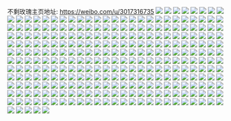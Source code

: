 不剩玫瑰主页地址: https://weibo.com/u/3017316735 
![](https://wx4.sinaimg.cn/mw2000/b3d8997fly1h9bcsa8pfej20ke0ocwgz.jpg) 
![](https://wx4.sinaimg.cn/mw2000/b3d8997fly1h9bcs7sl8zj22c0340u0z.jpg) 
![](https://wx4.sinaimg.cn/mw2000/b3d8997fly1h9610qe2iaj21o02801ky.jpg) 
![](https://wx4.sinaimg.cn/mw2000/b3d8997fly1h9610ur7qsj21o02801ky.jpg) 
![](https://wx4.sinaimg.cn/mw2000/b3d8997fly1h9610m62yej21o02804qq.jpg) 
![](https://wx4.sinaimg.cn/mw2000/b3d8997fly1h8tdfttawkj22c03407wk.jpg) 
![](https://wx4.sinaimg.cn/mw2000/b3d8997fly1h8tdfxx7tlj21o0280hdu.jpg) 
![](https://wx4.sinaimg.cn/mw2000/b3d8997fly1h8tdg1w0evj21o0280hdv.jpg) 
![](https://wx4.sinaimg.cn/mw2000/b3d8997fly1h8tdga6scnj22c0340x6q.jpg) 
![](https://wx4.sinaimg.cn/mw2000/b3d8997fly1h8tdfo5cb0j22c0340kjm.jpg) 
![](https://wx4.sinaimg.cn/mw2000/b3d8997fly1h8tdgc7ycnj21o0280kjl.jpg) 
![](https://wx4.sinaimg.cn/mw2000/b3d8997fly1h8tdgeerohj21o02804qp.jpg) 
![](https://wx4.sinaimg.cn/mw2000/b3d8997fly1h8tdg4logaj21o0280e82.jpg) 
![](https://wx4.sinaimg.cn/mw2000/b3d8997fly1h8tdgi9lgej21o0280u0x.jpg) 
![](https://wx4.sinaimg.cn/mw2000/b3d8997fly1h8tdgkqh8rj22c0340e81.jpg) 
![](https://wx4.sinaimg.cn/mw2000/b3d8997fly1h8tdgqdodoj22552zekjm.jpg) 
![](https://wx4.sinaimg.cn/mw2000/b3d8997fly1h8tdgtzt0zj22c0340b2a.jpg) 
![](https://wx4.sinaimg.cn/mw2000/b3d8997fly1h8tdgvqkarj22c0340npe.jpg) 
![](https://wx4.sinaimg.cn/mw2000/b3d8997fly1h6tmaglye7j20tp149tp8.jpg) 
![](https://wx4.sinaimg.cn/mw2000/b3d8997fly1h6tmaja1wuj20u3143h0s.jpg) 
![](https://wx4.sinaimg.cn/mw2000/b3d8997fly1h6tmakb1q9j20vc15sgoc.jpg) 
![](https://wx4.sinaimg.cn/mw2000/b3d8997fly1h6jd9ajcx2j22802yo7wj.jpg) 
![](https://wx4.sinaimg.cn/mw2000/b3d8997fly1h6eif3hxz6j22802y3b2d.jpg) 
![](https://wx4.sinaimg.cn/mw2000/b3d8997fly1h6eifys8e1j22802you0z.jpg) 
![](https://wx4.sinaimg.cn/mw2000/b3d8997fly1h6eigqx2zdj21o02804qq.jpg) 
![](https://wx4.sinaimg.cn/mw2000/b3d8997fly1h6eihgfnvpj228030jkjo.jpg) 
![](https://wx4.sinaimg.cn/mw2000/b3d8997fly1h5nzntz1ibj20u01407b3.jpg) 
![](https://wx4.sinaimg.cn/mw2000/b3d8997fly1h5eqf6fgn0j22802yo4qr.jpg) 
![](https://wx4.sinaimg.cn/mw2000/b3d8997fly1h5eqfb3rfij21o0280u0y.jpg) 
![](https://wx4.sinaimg.cn/mw2000/b3d8997fly1h4lu2rx7jrj21o0280e82.jpg) 
![](https://wx4.sinaimg.cn/mw2000/b3d8997fly1h4lu2t615kj21o02807wi.jpg) 
![](https://wx4.sinaimg.cn/mw2000/b3d8997fly1h4lu2xlz7sj22c0340b2a.jpg) 
![](https://wx4.sinaimg.cn/mw2000/b3d8997fly1h3mydkiw9oj21o0280kjl.jpg) 
![](https://wx4.sinaimg.cn/mw2000/b3d8997fly1h3djjiiobwj21o02801ky.jpg) 
![](https://wx4.sinaimg.cn/mw2000/b3d8997fly1h3djjje2cyj20uu1ftqd0.jpg) 
![](https://wx4.sinaimg.cn/mw2000/b3d8997fly1h3djjf4g4pj20uw1jgdq3.jpg) 
![](https://wx4.sinaimg.cn/mw2000/b3d8997fly1h2odqgusjgj20wh12wtev.jpg) 
![](https://wx4.sinaimg.cn/mw2000/b3d8997fly1h2jq80qvflj21j725tb29.jpg) 
![](https://wx4.sinaimg.cn/mw2000/b3d8997fly1h2jq824akuj21i921z1ig.jpg) 
![](https://wx4.sinaimg.cn/mw2000/b3d8997fly1h25z3nqcb2j20vc15sdqp.jpg) 
![](https://wx4.sinaimg.cn/mw2000/b3d8997fly1h25z3o8uqgj21o0280npd.jpg) 
![](https://wx4.sinaimg.cn/mw2000/b3d8997fly1h25z3pfn0kj22b9340npf.jpg) 
![](https://wx4.sinaimg.cn/mw2000/b3d8997fly1h25z3qb86tj22b3340x6p.jpg) 
![](https://wx4.sinaimg.cn/mw2000/b3d8997fly1h25z3r5ehdj22bb340u0x.jpg) 
![](https://wx4.sinaimg.cn/mw2000/b3d8997fly1h23m8akef2j20wi1ycn9v.jpg) 
![](https://wx4.sinaimg.cn/mw2000/b3d8997fly1h23m8j5bxnj20wi1yc4qp.jpg) 
![](https://wx4.sinaimg.cn/mw2000/b3d8997fly1h23m83p61cj20tn0tijxy.jpg) 
![](https://wx4.sinaimg.cn/mw2000/b3d8997fly1h005nup189j20ku0rsgu2.jpg) 
![](https://wx4.sinaimg.cn/mw2000/b3d8997fly1gzeac08rxfj21o0280npd.jpg) 
![](https://wx4.sinaimg.cn/mw2000/b3d8997fly1gzeac5134sj21o0280hdt.jpg) 
![](https://wx4.sinaimg.cn/mw2000/b3d8997fly1gy0t9mc3vbj21o02804qp.jpg) 
![](https://wx4.sinaimg.cn/mw2000/b3d8997fly1gy0t9nuzbsj21o0280000.jpg) 
![](https://wx4.sinaimg.cn/mw2000/b3d8997fly1gxrguj52hrj20vc15snck.jpg) 
![](https://wx4.sinaimg.cn/mw2000/b3d8997fly1gxrguipaoyj20vc15s4bx.jpg) 
![](https://wx4.sinaimg.cn/mw2000/b3d8997fly1gxrgujl296j20pu0yiqdn.jpg) 
![](https://wx4.sinaimg.cn/mw2000/b3d8997fly1gxrguked5qj21w02iob2a.jpg) 
![](https://wx4.sinaimg.cn/mw2000/b3d8997fly1gxrgulcq1tj20zg1bagxf.jpg) 
![](https://wx4.sinaimg.cn/mw2000/b3d8997fly1gwrs7gk6zhj21o02804nl.jpg) 
![](https://wx4.sinaimg.cn/mw2000/b3d8997fly1gwrs7ibuokj23402c0u0z.jpg) 
![](https://wx4.sinaimg.cn/mw2000/b3d8997fly1gw6uec15wpj22c0340kjn.jpg) 
![](https://wx4.sinaimg.cn/mw2000/b3d8997fly1gw6ue9vjjcj22c03407wk.jpg) 
![](https://wx4.sinaimg.cn/mw2000/b3d8997fly1gvuxf5q6moj22c0340qv5.jpg) 
![](https://wx4.sinaimg.cn/mw2000/003iclUXly1gv87h3q9vkj61o02804qp02.jpg) 
![](https://wx4.sinaimg.cn/mw2000/003iclUXly1gv87h2lw1zj61tt2iou0x02.jpg) 
![](https://wx4.sinaimg.cn/mw2000/003iclUXly1guwvd75dhhj62c0340npe02.jpg) 
![](https://wx4.sinaimg.cn/mw2000/003iclUXly1guwvd9hqe9j60v91vo1ky02.jpg) 
![](https://wx4.sinaimg.cn/mw2000/003iclUXly1gu3vp9er5tj61o02801kx02.jpg) 
![](https://wx4.sinaimg.cn/mw2000/b3d8997fly1gtthk795j0j22c0340u0y.jpg) 
![](https://wx4.sinaimg.cn/mw2000/b3d8997fly1gs6c8hjzooj20v91phthb.jpg) 
![](https://wx4.sinaimg.cn/mw2000/b3d8997fly1grybzx90qdj20uf0xbjsn.jpg) 
![](https://wx4.sinaimg.cn/mw2000/b3d8997fly1grybzxjhxbj20tz0ujju1.jpg) 
![](https://wx4.sinaimg.cn/mw2000/b3d8997fly1grybzxuxv4j20v9162grx.jpg) 
![](https://wx4.sinaimg.cn/mw2000/b3d8997fly1grybzwka7lj22292zlhdu.jpg) 
![](https://wx4.sinaimg.cn/mw2000/b3d8997fly1gro085ibjej23402c04qp.jpg) 
![](https://wx4.sinaimg.cn/mw2000/b3d8997fly1gro087rn6bj23402c0b29.jpg) 
![](https://wx4.sinaimg.cn/mw2000/b3d8997fly1gro08am5qmj23402c0x6p.jpg) 
![](https://wx4.sinaimg.cn/mw2000/b3d8997fly1gro08bytf8j22c02c0qt4.jpg) 
![](https://wx4.sinaimg.cn/mw2000/b3d8997fly1grdl5ga9ypj21o0280e81.jpg) 
![](https://wx4.sinaimg.cn/mw2000/b3d8997fly1grdl5hby39j21o0280b29.jpg) 
![](https://wx4.sinaimg.cn/mw2000/b3d8997fly1grdl67e9xmj22c0340kjm.jpg) 
![](https://wx4.sinaimg.cn/mw2000/b3d8997fly1gqd1oulqu7j21o0280b29.jpg) 
![](https://wx4.sinaimg.cn/mw2000/b3d8997fly1gqd1ovnnh7j22c0340e81.jpg) 
![](https://wx4.sinaimg.cn/mw2000/b3d8997fly1gqd1osuxelj23402c04ks.jpg) 
![](https://wx4.sinaimg.cn/mw2000/b3d8997fly1gqa5b9v8rrj23402c0x54.jpg) 
![](https://wx4.sinaimg.cn/mw2000/b3d8997fly1gqa5bbyqkfj23402c01cx.jpg) 
![](https://wx4.sinaimg.cn/mw2000/b3d8997fly1gpdtzxujyxj21o0280npd.jpg) 
![](https://wx4.sinaimg.cn/mw2000/b3d8997fly1gpdu0bxbkpj23402c01kx.jpg) 
![](https://wx4.sinaimg.cn/mw2000/b3d8997fly1gorszxpxewj21sc2dse82.jpg) 
![](https://wx4.sinaimg.cn/mw2000/b3d8997fly1gorszzbr2qj21o0280kjl.jpg) 
![](https://wx4.sinaimg.cn/mw2000/b3d8997fly1gort02d2hjj22c0340qv6.jpg) 
![](https://wx4.sinaimg.cn/mw2000/b3d8997fly1go5xb04ordj21o0280hdt.jpg) 
![](https://wx4.sinaimg.cn/mw2000/b3d8997fly1go5xb5rtjaj22c0340hdu.jpg) 
![](https://wx4.sinaimg.cn/mw2000/b3d8997fly1go5xb9hgy9j22c0340u0x.jpg) 
![](https://wx4.sinaimg.cn/mw2000/b3d8997fly1go5xbd7ohuj22c0340x6p.jpg) 
![](https://wx4.sinaimg.cn/mw2000/b3d8997fly1gnlteyf3yfj22c0340x6p.jpg) 
![](https://wx4.sinaimg.cn/mw2000/b3d8997fly1gni9czy9ypj22c0340npd.jpg) 
![](https://wx4.sinaimg.cn/mw2000/b3d8997fly1gncy4ny98xj22c02c0x6p.jpg) 
![](https://wx4.sinaimg.cn/mw2000/b3d8997fly1gncy4uklb7j20u0140qf5.jpg) 
![](https://wx4.sinaimg.cn/mw2000/b3d8997fly1gmvk3z92hoj22c0340qv6.jpg) 
![](https://wx4.sinaimg.cn/mw2000/b3d8997fly1gmvk40t617j22c0340kjm.jpg) 
![](https://wx4.sinaimg.cn/mw2000/b3d8997fly1gmvk42dyv4j22c0340hdv.jpg) 
![](https://wx4.sinaimg.cn/mw2000/b3d8997fly1gmvk43pkboj22c03407wi.jpg) 
![](https://wx4.sinaimg.cn/mw2000/b3d8997fly1gmvk44u8rmj21o02yox6p.jpg) 
![](https://wx4.sinaimg.cn/mw2000/b3d8997fly1gmvk46a98nj22c03401kz.jpg) 
![](https://wx4.sinaimg.cn/mw2000/b3d8997fly1gmvk47wew7j22c0340qv6.jpg) 
![](https://wx4.sinaimg.cn/mw2000/b3d8997fly1gmvk49y8orj23402c01kz.jpg) 
![](https://wx4.sinaimg.cn/mw2000/b3d8997fly1gmvk4bhn85j22c0340npe.jpg) 
![](https://wx4.sinaimg.cn/mw2000/b3d8997fly1gmvk4cxadxj22c02o2e82.jpg) 
![](https://wx4.sinaimg.cn/mw2000/b3d8997fly1gm510xz7w1j22c0340kjm.jpg) 
![](https://wx4.sinaimg.cn/mw2000/b3d8997fly1gm510zovkfj22c02c01ky.jpg) 
![](https://wx4.sinaimg.cn/mw2000/b3d8997fly1gm51120t19j22c0340u0z.jpg) 
![](https://wx4.sinaimg.cn/mw2000/b3d8997fly1gm5114im81j22c03407wk.jpg) 
![](https://wx4.sinaimg.cn/mw2000/b3d8997fly1gm5116u9u5j23402c01l0.jpg) 
![](https://wx4.sinaimg.cn/mw2000/b3d8997fly1gm5118o7bxj22c0340b2b.jpg) 
![](https://wx4.sinaimg.cn/mw2000/b3d8997fly1gm5119z88pj22c0340hdu.jpg) 
![](https://wx4.sinaimg.cn/mw2000/b3d8997fly1gm511bigjej22c0340npe.jpg) 
![](https://wx4.sinaimg.cn/mw2000/b3d8997fly1gm511d49glj22c0340u0z.jpg) 
![](https://wx4.sinaimg.cn/mw2000/b3d8997fly1gm511e5v0xj20qs0ijn2w.jpg) 
![](https://wx4.sinaimg.cn/mw2000/b3d8997fly1glrakp2aekj22c0340npf.jpg) 
![](https://wx4.sinaimg.cn/mw2000/b3d8997fly1glraks26xcj22c0340b2b.jpg) 
![](https://wx4.sinaimg.cn/mw2000/b3d8997fly1glrakuttlqj23402c0hdv.jpg) 
![](https://wx4.sinaimg.cn/mw2000/b3d8997fly1glrakxtbjkj23402c0e83.jpg) 
![](https://wx4.sinaimg.cn/mw2000/b3d8997fly1glral1fu6yj22c02tdu0y.jpg) 
![](https://wx4.sinaimg.cn/mw2000/b3d8997fly1glral3676fj22c0340kjl.jpg) 
![](https://wx4.sinaimg.cn/mw2000/b3d8997fly1gl7dqz40w5j23402c0npf.jpg) 
![](https://wx4.sinaimg.cn/mw2000/b3d8997fly1gl7dr0d4tsj22c0340e82.jpg) 
![](https://wx4.sinaimg.cn/mw2000/b3d8997fly1gl7dr2ktsbj23402c04qr.jpg) 
![](https://wx4.sinaimg.cn/mw2000/b3d8997fly1gl7dr5zqdrj22c0340x6r.jpg) 
![](https://wx4.sinaimg.cn/mw2000/b3d8997fly1gl7drcevcuj20k00zk7fm.jpg) 
![](https://wx4.sinaimg.cn/mw2000/b3d8997fly1gl7dr863q8j22c0340kjn.jpg) 
![](https://wx4.sinaimg.cn/mw2000/b3d8997fly1gl7dr9uficj23402c07wj.jpg) 
![](https://wx4.sinaimg.cn/mw2000/b3d8997fly1gl7drbo8vlj22aq2o2u0y.jpg) 
![](https://wx4.sinaimg.cn/mw2000/b3d8997fly1gl7dqwzvtyj22c03401kz.jpg) 
![](https://wx4.sinaimg.cn/mw2000/b3d8997fly1gkq85q05n5j21sc2ds1ky.jpg) 
![](https://wx4.sinaimg.cn/mw2000/b3d8997fly1gkq85sd6ptj22c0340npf.jpg) 
![](https://wx4.sinaimg.cn/mw2000/b3d8997fly1gkq85uoiiij22c0340x6r.jpg) 
![](https://wx4.sinaimg.cn/mw2000/b3d8997fly1gkq85wqw84j22c03401kz.jpg) 
![](https://wx4.sinaimg.cn/mw2000/b3d8997fly1gkq85y7lzlj21f02iokjm.jpg) 
![](https://wx4.sinaimg.cn/mw2000/b3d8997fly1gkq85z8lnuj22c0340b2a.jpg) 
![](https://wx4.sinaimg.cn/mw2000/b3d8997fly1gkq860yj8jj23402c0u0z.jpg) 
![](https://wx4.sinaimg.cn/mw2000/b3d8997fly1gkq862mog9j22c0340hdv.jpg) 
![](https://wx4.sinaimg.cn/mw2000/b3d8997fly1gkq8641q8mj22c02c0hdt.jpg) 
![](https://wx4.sinaimg.cn/mw2000/b3d8997fly1gjbjgdgte6j22c02c0x6p.jpg) 
![](https://wx4.sinaimg.cn/mw2000/b3d8997fly1gj8icbl1xyj21ei2iohdt.jpg) 
![](https://wx4.sinaimg.cn/mw2000/b3d8997fly1gj8icd64bqj21iw2iokjm.jpg) 
![](https://wx4.sinaimg.cn/mw2000/b3d8997fly1gj8icatqawj2296299u0z.jpg) 
![](https://wx4.sinaimg.cn/mw2000/b3d8997fly1gj8icdzlvcj21f02iohdu.jpg) 
![](https://wx4.sinaimg.cn/mw2000/b3d8997fly1gj8icf99g7j21f02iohdu.jpg) 
![](https://wx4.sinaimg.cn/mw2000/b3d8997fly1gj8icfqnu9j20u0140wqm.jpg) 
![](https://wx4.sinaimg.cn/mw2000/b3d8997fly1gj8icfzgqzj20u014014p.jpg) 
![](https://wx4.sinaimg.cn/mw2000/b3d8997fly1gixgqpu6eaj22c0340npd.jpg) 
![](https://wx4.sinaimg.cn/mw2000/b3d8997fly1gixgq3apoyj22c02qxe81.jpg) 
![](https://wx4.sinaimg.cn/mw2000/b3d8997fly1gixgq57mtuj21f02iox6p.jpg) 
![](https://wx4.sinaimg.cn/mw2000/b3d8997fly1gixgq87apmj23402c0npf.jpg) 
![](https://wx4.sinaimg.cn/mw2000/b3d8997fly1gixgqc1uimj22c0340u0y.jpg) 
![](https://wx4.sinaimg.cn/mw2000/b3d8997fly1gixgqlgdztj21f02ioqv5.jpg) 
![](https://wx4.sinaimg.cn/mw2000/b3d8997fly1gixgsrqm4hj22c02c0e81.jpg) 
![](https://wx4.sinaimg.cn/mw2000/b3d8997fly1gixgqdxqkxj21ei2ioqv5.jpg) 
![](https://wx4.sinaimg.cn/mw2000/b3d8997fly1gixgsp3mtej22c0340qv6.jpg) 
![](https://wx4.sinaimg.cn/mw2000/b3d8997fly1gixgqimwamj23402c0b29.jpg) 
![](https://wx4.sinaimg.cn/mw2000/b3d8997fly1gixgqsue50j22c0340e83.jpg) 
![](https://wx4.sinaimg.cn/mw2000/b3d8997fly1gixgqh9rusj21w02jk7wh.jpg) 
![](https://wx4.sinaimg.cn/mw2000/b3d8997fly1gixgqfu4wvj23402c04qq.jpg) 
![](https://wx4.sinaimg.cn/mw2000/b3d8997fly1gixgqwbgukj23402c0e82.jpg) 
![](https://wx4.sinaimg.cn/mw2000/b3d8997fly1giwbdj4y12j21f02ioe82.jpg) 
![](https://wx4.sinaimg.cn/mw2000/b3d8997fly1giwbdn84dqj23402c0b2a.jpg) 
![](https://wx4.sinaimg.cn/mw2000/b3d8997fly1giwbdrli3qj22c0340b2b.jpg) 
![](https://wx4.sinaimg.cn/mw2000/b3d8997fly1giwbdg50nkj23402c0e82.jpg) 
![](https://wx4.sinaimg.cn/mw2000/b3d8997fly1giwbdyi8m0j21w02k4x6q.jpg) 
![](https://wx4.sinaimg.cn/mw2000/b3d8997fly1giwbe0zpi9j23402c0kjl.jpg) 
![](https://wx4.sinaimg.cn/mw2000/b3d8997fly1gikl62pmn8j22c03401ky.jpg) 
![](https://wx4.sinaimg.cn/mw2000/b3d8997fly1gig9z1ctdpj22c027i7wi.jpg) 
![](https://wx4.sinaimg.cn/mw2000/b3d8997fly1gig9z2iyzvj21f02iox6p.jpg) 
![](https://wx4.sinaimg.cn/mw2000/b3d8997fly1gig9yytvyvj23402c0b29.jpg) 
![](https://wx4.sinaimg.cn/mw2000/b3d8997fly1giblhpa5j0j23402c0npe.jpg) 
![](https://wx4.sinaimg.cn/mw2000/b3d8997fly1giblhr13dfj22io1w0x6p.jpg) 
![](https://wx4.sinaimg.cn/mw2000/b3d8997fly1ghxorz7at0j21o02804qq.jpg) 
![](https://wx4.sinaimg.cn/mw2000/b3d8997fly1gh3k8s1prjj23402c0x6p.jpg) 
![](https://wx4.sinaimg.cn/mw2000/b3d8997fly1gh2fqwktryj21f02iou0x.jpg) 
![](https://wx4.sinaimg.cn/mw2000/b3d8997fly1gh2fqx7jmtj21fc25a7wh.jpg) 
![](https://wx4.sinaimg.cn/mw2000/b3d8997fly1gh2fqvm937j21o0280b29.jpg) 
![](https://wx4.sinaimg.cn/mw2000/b3d8997fly1ggs2yri619j21f02ionpe.jpg) 
![](https://wx4.sinaimg.cn/mw2000/b3d8997fly1ggs2ym4uzuj21f02iox6p.jpg) 
![](https://wx4.sinaimg.cn/mw2000/b3d8997fly1ggfi1s2sfgj21o0280x6p.jpg) 
![](https://wx4.sinaimg.cn/mw2000/b3d8997fly1ggfi1v2sdlj22c0340e82.jpg) 
![](https://wx4.sinaimg.cn/mw2000/b3d8997fly1ggfi1ymmvjj22c0340b2b.jpg) 
![](https://wx4.sinaimg.cn/mw2000/b3d8997fly1ggcu5n8ezxj22c02c0x6p.jpg) 
![](https://wx4.sinaimg.cn/mw2000/b3d8997fly1ggcu5o9utfj23402c0u0x.jpg) 
![](https://wx4.sinaimg.cn/mw2000/b3d8997fly1gg663bioznj22c02c0x6q.jpg) 
![](https://wx4.sinaimg.cn/mw2000/b3d8997fly1gg6639o0i4j21w02jchdu.jpg) 
![](https://wx4.sinaimg.cn/mw2000/b3d8997fly1gfz2ccf6qej23402c0e81.jpg) 
![](https://wx4.sinaimg.cn/mw2000/b3d8997fly1gfz2cfd3r0j22c0340b2a.jpg) 
![](https://wx4.sinaimg.cn/mw2000/b3d8997fly1gfz2cgou8sj23402c0e81.jpg) 
![](https://wx4.sinaimg.cn/mw2000/b3d8997fly1gfz2cj1qucj22c02mvu0x.jpg) 
![](https://wx4.sinaimg.cn/mw2000/b3d8997fly1gfz2cmnh4gj23402c0e82.jpg) 
![](https://wx4.sinaimg.cn/mw2000/b3d8997fly1gfz2cow8esj22c03404qr.jpg) 
![](https://wx4.sinaimg.cn/mw2000/b3d8997fly1gfz2cqsa7kj22io1w0kjm.jpg) 
![](https://wx4.sinaimg.cn/mw2000/b3d8997fly1gfz2csxrc3j22c0340hdu.jpg) 
![](https://wx4.sinaimg.cn/mw2000/b3d8997fly1gfz2gnhbhgj22c0340kjm.jpg) 
![](https://wx4.sinaimg.cn/mw2000/b3d8997fly1gfuhkw8avij22801o0e81.jpg) 
![](https://wx4.sinaimg.cn/mw2000/b3d8997fly1gfuhkvjvukj21o0280x6p.jpg) 
![](https://wx4.sinaimg.cn/mw2000/b3d8997fly1gfuhkwxuplj23402c04qp.jpg) 
![](https://wx4.sinaimg.cn/mw2000/b3d8997fly1gdb0p5rqxjj21o0280e81.jpg) 
![](https://wx4.sinaimg.cn/mw2000/b3d8997fly1gdb0p7hhqvj21o0280x6q.jpg) 
![](https://wx4.sinaimg.cn/mw2000/b3d8997fly1gdb0p995fbj22c02c07wj.jpg) 
![](https://wx4.sinaimg.cn/mw2000/b3d8997fly1gdb0pjgvnzj22c02c0npe.jpg) 
![](https://wx4.sinaimg.cn/mw2000/b3d8997fly1gdb0pabxqnj22c02c0u0x.jpg) 
![](https://wx4.sinaimg.cn/mw2000/b3d8997fly1gdb0pew59wj21w02iou0y.jpg) 
![](https://wx4.sinaimg.cn/mw2000/b3d8997fly1gdb0ph4qgtj21w02ioqv6.jpg) 
![](https://wx4.sinaimg.cn/mw2000/b3d8997fly1gdb0p53nmnj20k00qowk7.jpg) 
![](https://wx4.sinaimg.cn/mw2000/b3d8997fly1gdb0pcpojrj21o0280b2a.jpg) 
![](https://wx4.sinaimg.cn/mw2000/b3d8997fly1gcp077ka2aj20v91vo1kx.jpg) 
![](https://wx4.sinaimg.cn/mw2000/b3d8997fly1gblukm3kj6j21o0280qv5.jpg) 
![](https://wx4.sinaimg.cn/mw2000/b3d8997fly1gblukni7jej21o0280kjl.jpg) 
![](https://wx4.sinaimg.cn/mw2000/b3d8997fly1gblukoxag0j21o0280qv5.jpg) 
![](https://wx4.sinaimg.cn/mw2000/b3d8997fly1gblul3mcbcj22c03401kz.jpg) 
![](https://wx4.sinaimg.cn/mw2000/b3d8997fly1gblul6z811j22c02c0kjm.jpg) 
![](https://wx4.sinaimg.cn/mw2000/b3d8997fly1gblul0guiaj23402c01kz.jpg) 
![](https://wx4.sinaimg.cn/mw2000/b3d8997fly1gblukjupi4j22c02c0u0x.jpg) 
![](https://wx4.sinaimg.cn/mw2000/b3d8997fly1gblul870r4j22692697wh.jpg) 
![](https://wx4.sinaimg.cn/mw2000/b3d8997fly1gb12k9y3f4j22801o0e81.jpg) 
![](https://wx4.sinaimg.cn/mw2000/b3d8997fly1garw9ixheqj20v90h0n12.jpg) 
![](https://wx4.sinaimg.cn/mw2000/b3d8997fly1ga7qdtrpwxj22c02c0dt5.jpg) 
![](https://wx4.sinaimg.cn/mw2000/b3d8997fly1g9e1m14g8oj21o0280qv5.jpg) 
![](https://wx4.sinaimg.cn/mw2000/b3d8997fly1g9e1m2vrs9j21o0280azp.jpg) 
![](https://wx4.sinaimg.cn/mw2000/b3d8997fly1g9e1ly2xb6j22c02c0u0x.jpg) 
![](https://wx4.sinaimg.cn/mw2000/b3d8997fly1g9e1m3ghsrj20u0140grh.jpg) 
![](https://wx4.sinaimg.cn/mw2000/b3d8997fly1g8vlrv746cj21o029ex6q.jpg) 
![](https://wx4.sinaimg.cn/mw2000/b3d8997fly1g8vlrsb0c1j21o0280b2b.jpg) 
![](https://wx4.sinaimg.cn/mw2000/b3d8997fly1g8vlrxdopaj21o02804qr.jpg) 
![](https://wx4.sinaimg.cn/mw2000/b3d8997fly1g7urettjpxj22c02c0kjl.jpg) 
![](https://wx4.sinaimg.cn/mw2000/b3d8997fly1g7urhl2ctrj22c02c0npe.jpg) 
![](https://wx4.sinaimg.cn/mw2000/b3d8997fly1g7ov45mdv8j21w02iou0y.jpg) 
![](https://wx4.sinaimg.cn/mw2000/b3d8997fly1g7ov4422dwj21w02iou0y.jpg) 
![](https://wx4.sinaimg.cn/mw2000/b3d8997fly1g7ov4635xij20up1f7476.jpg) 
![](https://wx4.sinaimg.cn/mw2000/b3d8997fly1g7ov46hsshj20v91l6thw.jpg) 
![](https://wx4.sinaimg.cn/mw2000/b3d8997fly1g777ku03w2j21vo0v9hdx.jpg) 
![](https://wx4.sinaimg.cn/mw2000/b3d8997fly1g777kwglipj21vo0v9e86.jpg) 
![](https://wx4.sinaimg.cn/mw2000/b3d8997fly1g6or8zbk63j21lh1v9b29.jpg) 
![](https://wx4.sinaimg.cn/mw2000/b3d8997fly1g6or903ngqj212t1w7hbk.jpg) 
![](https://wx4.sinaimg.cn/mw2000/b3d8997fly1g6or8ycyztj213g1rrx30.jpg) 
![](https://wx4.sinaimg.cn/mw2000/b3d8997fly1g6nqq2tm2vj21400u0qi6.jpg) 
![](https://wx4.sinaimg.cn/mw2000/b3d8997fly1g6nqq1yw4sj20u014gdun.jpg) 
![](https://wx4.sinaimg.cn/mw2000/b3d8997fly1g6nqq4num8j20rs2ca7wh.jpg) 
![](https://wx4.sinaimg.cn/mw2000/b3d8997fly1g6nu0w8bj3j20u0140guw.jpg) 
![](https://wx4.sinaimg.cn/mw2000/b3d8997fly1g66e44tmcsj20u00u0ahb.jpg) 
![](https://wx4.sinaimg.cn/mw2000/b3d8997fly1g66e4713hjj20u0141tnh.jpg) 
![](https://wx4.sinaimg.cn/mw2000/b3d8997fgy1g57h70jd5qj21180u0ds4.jpg) 
![](https://wx4.sinaimg.cn/mw2000/b3d8997fgy1g57h71bqnsj210x0u04ae.jpg) 
![](https://wx4.sinaimg.cn/mw2000/b3d8997fgy1g57h71z8wkj20u013x12q.jpg) 
![](https://wx4.sinaimg.cn/mw2000/b3d8997fgy1g57h6zbwjtj21400u00zu.jpg) 
![](https://wx4.sinaimg.cn/mw2000/b3d8997fgy1g57h72rvwgj20u110x481.jpg) 
![](https://wx4.sinaimg.cn/mw2000/b3d8997fgy1g57h73wbxkj21400u0n7i.jpg) 
![](https://wx4.sinaimg.cn/mw2000/b3d8997fgy1g57h74sur5j21400u0amb.jpg) 
![](https://wx4.sinaimg.cn/mw2000/b3d8997fgy1g57h75jjo6j21400u0wnu.jpg) 
![](https://wx4.sinaimg.cn/mw2000/b3d8997fgy1g57h76ac0jj21400u0tkn.jpg) 
![](https://wx4.sinaimg.cn/mw2000/b3d8997fgy1g572to0930j20u0140dtu.jpg) 
![](https://wx4.sinaimg.cn/mw2000/b3d8997fgy1g572toy1doj20u0140485.jpg) 
![](https://wx4.sinaimg.cn/mw2000/b3d8997fgy1g572tq03kkj20u016w7hx.jpg) 
![](https://wx4.sinaimg.cn/mw2000/b3d8997fgy1g572tr1ayoj20u0140nh0.jpg) 
![](https://wx4.sinaimg.cn/mw2000/b3d8997fgy1g572ts4gqkj20u0140h4e.jpg) 
![](https://wx4.sinaimg.cn/mw2000/b3d8997fgy1g572tt4l0xj21400u0guq.jpg) 
![](https://wx4.sinaimg.cn/mw2000/b3d8997fgy1g572txf90lj21400u07co.jpg) 
![](https://wx4.sinaimg.cn/mw2000/b3d8997fgy1g572u7yoo4j21400u0tfk.jpg) 
![](https://wx4.sinaimg.cn/mw2000/b3d8997fgy1g572u8zgeqj21400u0q8x.jpg) 
![](https://wx4.sinaimg.cn/mw2000/b3d8997fgy1g56h7em6qmj20u0140k1p.jpg) 
![](https://wx4.sinaimg.cn/mw2000/b3d8997fgy1g56h7fho00j21400u049x.jpg) 
![](https://wx4.sinaimg.cn/mw2000/b3d8997fgy1g56h7g043xj20u00u0dn9.jpg) 
![](https://wx4.sinaimg.cn/mw2000/b3d8997fgy1g56h7dv5yuj21400u0tis.jpg) 
![](https://wx4.sinaimg.cn/mw2000/b3d8997fgy1g56h7gkmsuj21400u0ahu.jpg) 
![](https://wx4.sinaimg.cn/mw2000/b3d8997fgy1g56h7h4kovj21400u0dm0.jpg) 
![](https://wx4.sinaimg.cn/mw2000/b3d8997fgy1g56h7i895qj21400u07k7.jpg) 
![](https://wx4.sinaimg.cn/mw2000/b3d8997fgy1g56h7j0uogj21400u0n87.jpg) 
![](https://wx4.sinaimg.cn/mw2000/b3d8997fgy1g56h7jqxbdj21400u00y5.jpg) 
![](https://wx4.sinaimg.cn/mw2000/b3d8997fgy1g56h4bpwtlj20u0140tly.jpg) 
![](https://wx4.sinaimg.cn/mw2000/b3d8997fgy1g56h4chcwdj20u013x4bc.jpg) 
![](https://wx4.sinaimg.cn/mw2000/b3d8997fgy1g56h4d5claj20u014ak26.jpg) 
![](https://wx4.sinaimg.cn/mw2000/b3d8997fgy1g56h4drlosj20u013xn9j.jpg) 
![](https://wx4.sinaimg.cn/mw2000/b3d8997fgy1g56h4ehrtrj20u013x48n.jpg) 
![](https://wx4.sinaimg.cn/mw2000/b3d8997fgy1g56h4asp9oj20u01407gr.jpg) 
![](https://wx4.sinaimg.cn/mw2000/b3d8997fly1g4ygb6c44hj213x0u0wr0.jpg) 
![](https://wx4.sinaimg.cn/mw2000/b3d8997fly1g4ygb6l2urj20u0140dru.jpg) 
![](https://wx4.sinaimg.cn/mw2000/b3d8997fly1g4ygb6xht5j20u0140n93.jpg) 
![](https://wx4.sinaimg.cn/mw2000/b3d8997fly1g4ygb7lzvsj20u00u0wnx.jpg) 
![](https://wx4.sinaimg.cn/mw2000/b3d8997fly1g4ygb7vw9ij21400m0dif.jpg) 
![](https://wx4.sinaimg.cn/mw2000/b3d8997fly1g4ygb877wej21400u0djo.jpg) 
![](https://wx4.sinaimg.cn/mw2000/b3d8997fly1g4ygb8hlzej20u0140n1x.jpg) 
![](https://wx4.sinaimg.cn/mw2000/b3d8997fly1g3xiwucyrwj22c02c0u0x.jpg) 
